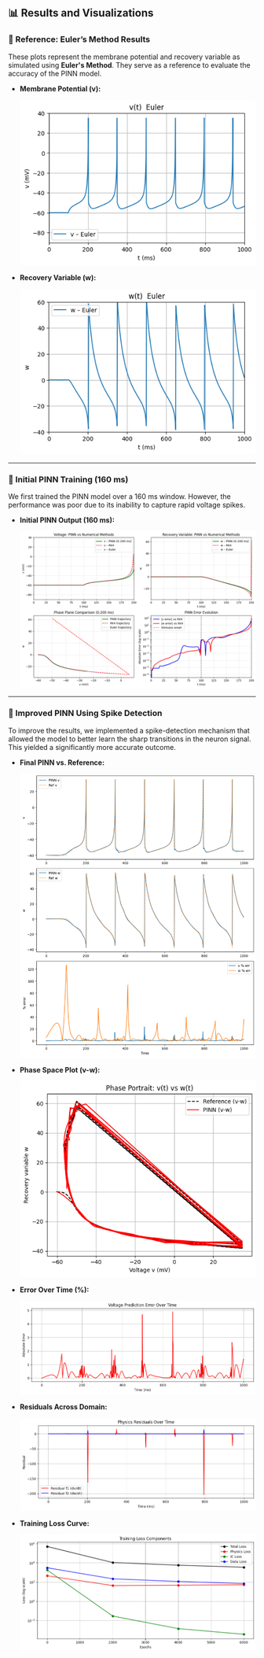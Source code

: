 ## 📊 Results and Visualizations

### 🔹 Reference: Euler’s Method Results
These plots represent the membrane potential and recovery variable as simulated using **Euler's Method**. They serve as a reference to evaluate the accuracy of the PINN model.

- **Membrane Potential (v):**

  ![Membrane Potential Plot](https://github.com/MohamedBadawy19/Dynamic-Neuron-Model-Project/blob/main/results/plots/V_Euler.png?raw=true)

- **Recovery Variable (w):**

  ![Recovery Variable Plot](https://github.com/MohamedBadawy19/Dynamic-Neuron-Model-Project/blob/main/results/plots/W_Euler.png?raw=true)

---

### 🔹 Initial PINN Training (160 ms)

We first trained the PINN model over a 160 ms window. However, the performance was poor due to its inability to capture rapid voltage spikes.

- **Initial PINN Output (160 ms):**

  ![Initial Result Plot](https://github.com/MohamedBadawy19/Dynamic-Neuron-Model-Project/blob/main/results/plots/PINN160.png?raw=true)

---

### 🔹 Improved PINN Using Spike Detection

To improve the results, we implemented a spike-detection mechanism that allowed the model to better learn the sharp transitions in the neuron signal. This yielded a significantly more accurate outcome.

- **Final PINN vs. Reference:**

  ![Final Result Plot](https://github.com/MohamedBadawy19/Dynamic-Neuron-Model-Project/blob/main/results/plots/PINN_vs_REF.png?raw=true)

- **Phase Space Plot (v-w):**

  ![Phase Plot](https://github.com/MohamedBadawy19/Dynamic-Neuron-Model-Project/blob/main/results/plots/PhaseGraph.png?raw=true)

- **Error Over Time (%):**

  ![Error Plot](https://github.com/MohamedBadawy19/Dynamic-Neuron-Model-Project/blob/main/results/plots/ErrorOverTime.png?raw=true)

- **Residuals Across Domain:**

  ![Residuals Plot](https://github.com/MohamedBadawy19/Dynamic-Neuron-Model-Project/blob/main/results/plots/Residuals.png?raw=true)

- **Training Loss Curve:**

  ![Training Loss Plot](https://github.com/MohamedBadawy19/Dynamic-Neuron-Model-Project/blob/main/results/plots/TrainingLoss.png?raw=true)

